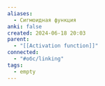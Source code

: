 ```yaml
---
aliases:
  - Сигмоидная функция
anki: false
created: 2024-06-18 20:03
parent:
  - "[[Activation function]]"
connected:
  - "#обс/linking"
tags:
  - empty
---
```

